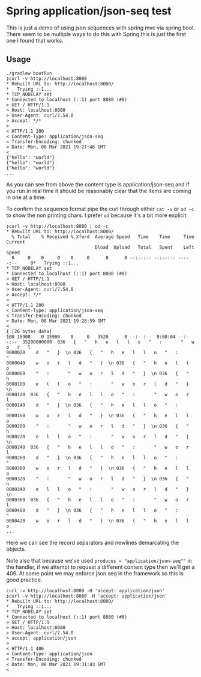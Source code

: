 # Spring application/json-seq test

This is just a demo of using json sequences with spring mvc via spring boot. There seem to be multiple ways to do this with Spring this is just the first one I found that works.

## Usage

```
./gradlew bootRun
❯curl -v http://localhost:8080
* Rebuilt URL to: http://localhost:8080/
*   Trying ::1...
* TCP_NODELAY set
* Connected to localhost (::1) port 8080 (#0)
> GET / HTTP/1.1
> Host: localhost:8080
> User-Agent: curl/7.54.0
> Accept: */*
>
< HTTP/1.1 200
< Content-Type: application/json-seq
< Transfer-Encoding: chunked
< Date: Mon, 08 Mar 2021 19:27:46 GMT
<
{"hello": "world"}
{"hello": "world"}
{"hello": "world"}
...
```

As you can see from above the content type is application/json-seq and if you run in real time it should be reasonably clear that the items are coming in one at a time. 

To confirm the sequence format pipe the curl through either `cat -v` or `od -c` to show the non printing chars. I prefer `od` because it's a bit more explicit

```
❯curl -v http://localhost:8080 | od -c
* Rebuilt URL to: http://localhost:8080/
  % Total    % Received % Xferd  Average Speed   Time    Time     Time  Current
                                 Dload  Upload   Total   Spent    Left  Speed
  0     0    0     0    0     0      0      0 --:--:-- --:--:-- --:--:--     0*   Trying ::1...
* TCP_NODELAY set
* Connected to localhost (::1) port 8080 (#0)
> GET / HTTP/1.1
> Host: localhost:8080
> User-Agent: curl/7.54.0
> Accept: */*
>
< HTTP/1.1 200
< Content-Type: application/json-seq
< Transfer-Encoding: chunked
< Date: Mon, 08 Mar 2021 19:28:59 GMT
<
{ [26 bytes data]
100 15900    0 15900    0     0   3520      0 --:--:--  0:00:04 --:--:--  35200000000  036   {   "   h   e   l   l   o   "   :       "   w   o   r   l
0000020    d   "   }  \n 036   {   "   h   e   l   l   o   "   :       "
0000040    w   o   r   l   d   "   }  \n 036   {   "   h   e   l   l   o
0000060    "   :       "   w   o   r   l   d   "   }  \n 036   {   "   h
0000100    e   l   l   o   "   :       "   w   o   r   l   d   "   }  \n
0000120  036   {   "   h   e   l   l   o   "   :       "   w   o   r   l
0000140    d   "   }  \n 036   {   "   h   e   l   l   o   "   :       "
0000160    w   o   r   l   d   "   }  \n 036   {   "   h   e   l   l   o
0000200    "   :       "   w   o   r   l   d   "   }  \n 036   {   "   h
0000220    e   l   l   o   "   :       "   w   o   r   l   d   "   }  \n
0000240  036   {   "   h   e   l   l   o   "   :       "   w   o   r   l
0000260    d   "   }  \n 036   {   "   h   e   l   l   o   "   :       "
0000300    w   o   r   l   d   "   }  \n 036   {   "   h   e   l   l   o
0000320    "   :       "   w   o   r   l   d   "   }  \n 036   {   "   h
0000340    e   l   l   o   "   :       "   w   o   r   l   d   "   }  \n
0000360  036   {   "   h   e   l   l   o   "   :       "   w   o   r   l
0000400    d   "   }  \n 036   {   "   h   e   l   l   o   "   :       "
0000420    w   o   r   l   d   "   }  \n 036   {   "   h   e   l   l   o
...
```

Here we can see the record separators and newlines demarcating the objects.

Note also that because we've used `produces = "application/json-seq""` in the handler, if we attempt to request a different content type then we'll get a 406. At some point we may enforce json seq in the framework so this is good practice.

```
curl -v http://localhost:8080 -H 'accept: application/json'
❯curl -v http://localhost:8080 -H 'accept: application/json'
* Rebuilt URL to: http://localhost:8080/
*   Trying ::1...
* TCP_NODELAY set
* Connected to localhost (::1) port 8080 (#0)
> GET / HTTP/1.1
> Host: localhost:8080
> User-Agent: curl/7.54.0
> accept: application/json
>
< HTTP/1.1 406
< Content-Type: application/json
< Transfer-Encoding: chunked
< Date: Mon, 08 Mar 2021 19:31:43 GMT
<
```